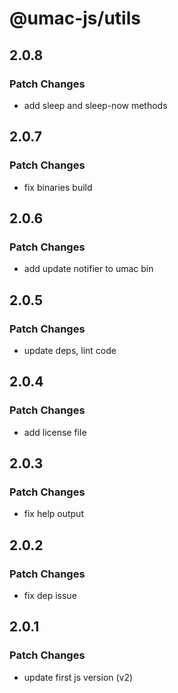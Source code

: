 # @umac-js/utils

## 2.0.8

### Patch Changes

- add sleep and sleep-now methods

## 2.0.7

### Patch Changes

- fix binaries build

## 2.0.6

### Patch Changes

- add update notifier to umac bin

## 2.0.5

### Patch Changes

- update deps, lint code

## 2.0.4

### Patch Changes

- add license file

## 2.0.3

### Patch Changes

- fix help output

## 2.0.2

### Patch Changes

- fix dep issue

## 2.0.1

### Patch Changes

- update first js version (v2)
